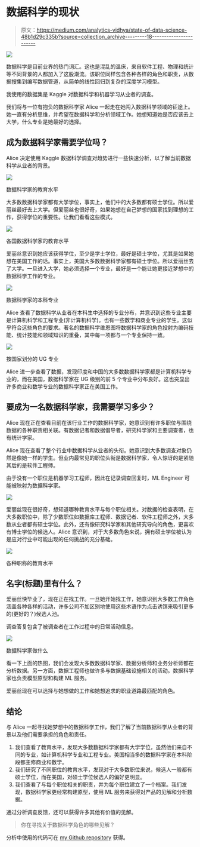 # 数据科学的现状

> 原文：<https://medium.com/analytics-vidhya/state-of-data-science-48b1d29c335b?source=collection_archive---------18----------------------->

![](img/cf4e735dd1587727afc3a98eb9b9eea3.png)

数据科学是目前业界的热门词汇。这也是混乱的温床，来自软件工程、物理和统计等不同背景的人都加入了这股潮流。该职位同样包含各种各样的角色和职责，从数据搜集到编写数据管道，从简单的线性回归到复杂的深度学习模型。

我使用的数据集是 Kaggle 对数据科学和机器学习从业者的调查。

我们将与一位有抱负的数据科学家 Alice 一起走在她闯入数据科学领域的征途上。她一直有分析思维，并希望在数据科学和分析领域工作。她想知道她是否应该去上大学，什么专业是她最好的选择。

## 成为数据科学家需要学位吗？

Alice 决定使用 Kaggle 数据科学调查对趋势进行一些快速分析，以了解当前数据科学从业者的背景。

![](img/b535e715cfa7eafcbce38f59d5672d77.png)

数据科学家的教育水平

大多数数据科学家都有大学学位，事实上，他们中的大多数都有硕士学位。所以爱丽丝最好去上大学。但爱丽丝也很好奇，如果她想在自己梦想的国家找到理想的工作，获得学位的重要性。让我们看看这些模式。

![](img/4ca67aec74a61bdae968051a1de0e7b1.png)

各国数据科学家的教育水平

爱丽丝意识到她应该获得学位，至少是学士学位，最好是硕士学位，尤其是如果她想在美国工作的话。事实上，美国大多数数据科学家都有硕士学位。所以爱丽丝去了大学。一旦进入大学，她必须选择一个专业，最好是一个能让她更接近梦想中的数据科学工作的专业。

![](img/2a61e9cac21a2d0219c1322e0c929b2e.png)

数据科学家的本科专业

Alice 查看了数据科学从业者在本科生中选择的专业分布，并意识到这些专业主要是计算机科学和工程专业(非计算机科学)。也有一些数学和商业专业的学生。这似乎符合这些角色的要求。著名的数据科学维恩图将数据科学家的角色投射为编码技能、统计技能和领域知识的重叠，其中每一项都与一个专业保持一致。

![](img/7951c650a98ca16b9b42d1f78b5c1955.png)

按国家划分的 UG 专业

Alice 进一步查看了数据，发现印度和中国的大多数数据科学家都是计算机科学专业的，而在美国，数据科学家在 UG 级别的前 5 个专业中分布良好。这也突显出许多商业和数学专业的数据科学家正在美国工作。

## 要成为一名数据科学家，我需要学习多少？

Alice 现在正在查看目前在该行业工作的数据科学家，她意识到有许多职位与围绕数据的各种职责相关联。有数据记者和数据倡导者，研究科学家和主要调查者，也有统计学家。

Alice 现在查看了整个行业中数据科学从业者的头衔。她意识到大多数调查对象仍然是像她一样的学生。但业内最常见的职位头衔是数据科学家，令人惊讶的是紧随其后的是软件工程师。

由于没有一个职位是机器学习工程师，因此在记录调查回复时，ML Engineer 可能被映射为数据科学家。

![](img/6688f7f34d2e903b1f7e4feb983a4aee.png)

爱丽丝现在很好奇，想知道哪种教育水平与每个职位相关。对数据的检查表明，在大多数职位中，除了少数职位如数据库工程师、数据记者、软件工程师之外，大多数从业者都有硕士学位。此外，还有像研究科学家和其他研究导向的角色，更喜欢有博士学位的候选人。Alice 意识到，对于大多数角色来说，拥有硕士学位被认为是应对行业中可能出现的任何挑战的充分基础。

![](img/a75337277aa92ec1272a82fbf8a5276b.png)

各种职称的教育水平

## 名字(标题)里有什么？

爱丽丝快毕业了，现在正在找工作。一旦她开始找工作，她意识到大多数工作角色涵盖各种各样的活动，许多公司不加区别地使用这些术语作为点击诱饵来吸引更多的(更好的？)候选人池。

调查答复包含了被调查者在工作过程中的日常活动信息。

![](img/5aa1f8a995de84f2ecd46978086e709c.png)

数据科学家做什么

看一下上面的热图，我们会发现大多数数据科学家、数据分析师和业务分析师都在分析数据。另一方面，数据工程师也做许多与数据基础设施相关的活动。数据科学家也负责模型原型和构建 ML 服务。

爱丽丝现在可以选择与她想做的工作和她想追求的职业道路最匹配的角色。

## 结论

与 Alice 一起寻找她梦想中的数据科学工作，我们了解了当前数据科学从业者的背景以及他们需要承担的角色和责任。

1.  我们查看了教育水平，发现大多数数据科学家都有大学学位，虽然他们来自不同的专业，如计算机科学专业和工程专业。美国相当多的数据科学家在本科阶段都主修商业和数学。
2.  我们研究了不同职位的教育水平，发现对于大多数职位来说，候选人一般都有硕士学位，而在美国，对硕士学位候选人的偏好更明显。
3.  我们查看了与每个职位相关的职责，并为每个职位建立了一个档案。我们发现，数据科学家更经常构建原型，使用 ML 服务来获得对产品的见解和分析数据。

通过分析调查反馈，还可以获得许多其他有价值的见解。

> 你在寻找关于数据科学角色的哪些见解？

分析中使用的代码可在 [my Github repository](https://github.com/Sakchhi/Udacity_DS_Nanodegree) 获得。